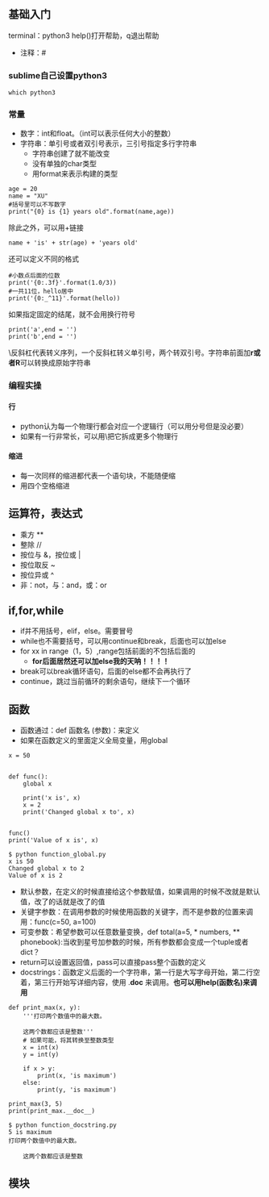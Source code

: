 ## 基础入门
terminal：python3
help()打开帮助，q退出帮助
* 注释：#

### sublime自己设置python3
```
which python3
```

### 常量
* 数字：int和float。（int可以表示任何大小的整数）
* 字符串：单引号或者双引号表示，三引号指定多行字符串
	* 字符串创建了就不能改变
	* 没有单独的char类型
	* 用format来表示构建的类型
```
age = 20
name = "XU"
#括号里可以不写数字
print("{0} is {1} years old".format(name,age))
```
除此之外，可以用+链接
```
name + 'is' + str(age) + 'years old'
```
还可以定义不同的格式
```
#小数点后面的位数
print('{0:.3f}'.format(1.0/3))
#一共11位，hello居中
print('{0:_^11}'.format(hello))
```
如果指定固定的结尾，就不会用换行符号
```
print('a',end = '')
print('b',end = '')
```
\反斜杠代表转义序列，一个反斜杠转义单引号，两个转双引号。字符串前面加**r或者R**可以转换成原始字符串

### 编程实操
#### 行
* python认为每一个物理行都会对应一个逻辑行（可以用分号但是没必要）
* 如果有一行非常长，可以用\把它拆成更多个物理行

#### 缩进
* 每一次同样的缩进都代表一个语句块，不能随便缩
* 用四个空格缩进


## 运算符，表达式
* 乘方 ** 
* 整除 //
* 按位与 &，按位或 |
* 按位取反 ~
* 按位异或 ^
* 非：not，与：and，或：or

## if,for,while
* if并不用括号，elif，else。需要冒号
* while也不需要括号，可以用continue和break，后面也可以加else
* for xx in range（1，5）,range包括前面的不包括后面的
	* **for后面居然还可以加else我的天呐！！！！**
* break可以break循环语句，后面的else都不会再执行了
* continue，跳过当前循环的剩余语句，继续下一个循环

## 函数
* 函数通过：def 函数名 (参数)：来定义
* 如果在函数定义的里面定义全局变量，用global
```
x = 50


def func():
    global x

    print('x is', x)
    x = 2
    print('Changed global x to', x)


func()
print('Value of x is', x)
```
```
$ python function_global.py
x is 50
Changed global x to 2
Value of x is 2
```
* 默认参数，在定义的时候直接给这个参数赋值，如果调用的时候不改就是默认值，改了的话就是改了的值
* 关键字参数：在调用参数的时候使用函数的关键字，而不是参数的位置来调用：func(c=50, a=100)
* 可变参数：希望参数可以任意数量变换，def total(a=5, * numbers, ** phonebook):当收到星号加参数的时候，所有参数都会变成一个tuple或者dict？
* return可以设置返回值，pass可以直接pass整个函数的定义
* docstrings：函数定义后面的一个字符串，第一行是大写字母开始，第二行空着，第三行开始写详细内容，使用 .__doc__ 来调用。**也可以用help(函数名)来调用**
```
def print_max(x, y):
    '''打印两个数值中的最大数。

    这两个数都应该是整数'''
    # 如果可能，将其转换至整数类型
    x = int(x)
    y = int(y)

    if x > y:
        print(x, 'is maximum')
    else:
        print(y, 'is maximum')

print_max(3, 5)
print(print_max.__doc__)
```
```
$ python function_docstring.py
5 is maximum
打印两个数值中的最大数。

    这两个数都应该是整数
```

## 模块